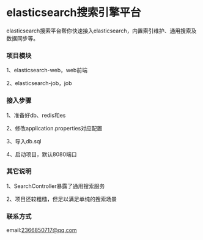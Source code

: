 # elasticsearch搜索引擎平台

elasticsearch搜索平台帮你快速接入elasticsearch，内置索引维护、通用搜索及数据同步等。

### 项目模块

1、elasticsearch-web，web前端

2、elasticsearch-job，job

### 接入步骤

1、准备好db、redis和es

2、修改application.properties对应配置

3、导入db.sql

4、启动项目，默认8080端口

### 其它说明

1、SearchController暴露了通用搜索服务

2、项目还较粗糙，但足以满足单纯的搜索场景

### 联系方式

email:2366850717@qq.com


